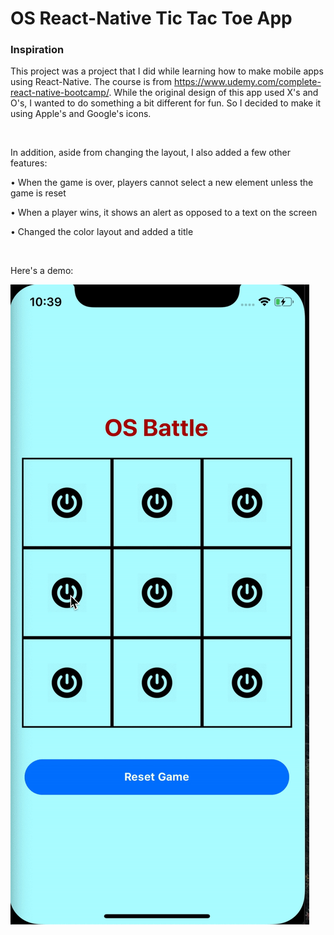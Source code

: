 # OS React-Native Tic Tac Toe App

### Inspiration

This project was a project that I did while learning how to make mobile apps using React-Native. The course is from https://www.udemy.com/complete-react-native-bootcamp/. 
While the original design of this app used X's and O's, I wanted to do something a bit different for fun. So I decided to make it using Apple's and Google's icons.

<br>

In addition, aside from changing the layout, I also added a few other features:

• When the game is over, players cannot select a new element unless the game is reset

• When a player wins, it shows an alert as opposed to a text on the screen

• Changed the color layout and added a title

<br>

Here's a demo:

![demo](demo.gif)
